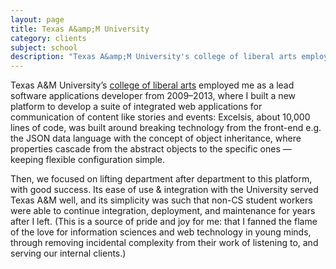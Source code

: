 ```yaml
---
layout: page
title: Texas A&amp;M University
category: clients
subject: school
description: "Texas A&amp;M University's college of liberal arts employed me as their lead web applications developer from 2009–2013."
---
```


Texas A&M  University’s
[college of liberal arts](http://liberalartsarchive.tamu.edu/html/home.html) employed me as a lead software applications developer
from 2009–2013,
where I built a new platform to develop a suite of integrated web applications
for communication of content like stories and events: Excelsis,
about 10,000 lines of code, was built around breaking technology
from the front-end e.g. the JSON data language with the concept
of object inheritance, where properties cascade from the abstract objects
to the specific ones — keeping flexible configuration simple.

Then, we focused on lifting department after department to this platform,
with good success. Its ease of use & integration with the University served
Texas A&M well, and its simplicity was such that non-CS student workers
were able to continue integration, deployment, and maintenance
for years after I left. (This is a source of pride and joy for me:
  that I fanned the flame of the love for information sciences and
  web technology in young minds, through removing incidental complexity
  from their work of listening to, and serving our internal clients.)
